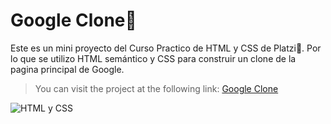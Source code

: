 # Google Clone🔎 
Este es un mini proyecto del Curso Practico de HTML y CSS de Platzi💚. Por lo que se utilizo HTML semántico y CSS para construir un clone de la pagina principal de Google.

>You can visit the project at the following link: [Google Clone](https://neider28.github.io/Google_Clone/ "Google Clone")

![HTML y CSS](http://obss.es/assets/img/html5-css3.png "HTML y CSS")
